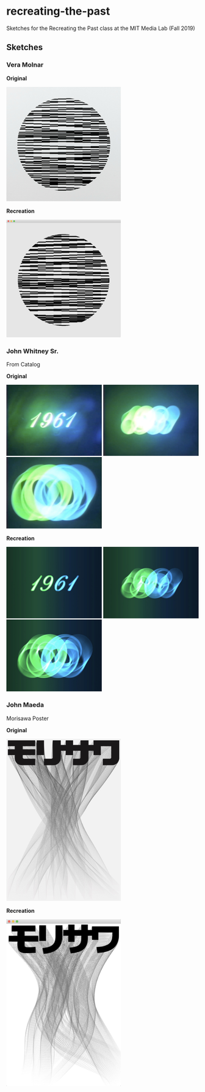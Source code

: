 # recreating-the-past
Sketches for the Recreating the Past class at the MIT Media Lab (Fall 2019)

## Sketches

### Vera Molnar

**Original**

<img src="images/rtp_1_molnar_original.jpg" width="300" /> 

**Recreation**

<img src="images/rtp_1_molnar_recreation.png" width="300" />

### John Whitney Sr.

From Catalog

**Original**

<img src="images/rtp_2_whitney_original1.jpg" width="250" /> <img src="images/rtp_2_whitney_original2.jpg" width="250" /> <img src="images/rtp_2_whitney_original3.jpg" width="250" />

**Recreation**

<img src="images/rtp_2_whitney_recreation1.jpg" width="250" /> <img src="images/rtp_2_whitney_recreation2.jpg" width="250" /> <img src="images/rtp_2_whitney_recreation3.jpg" width="250" />

### John Maeda

Morisawa Poster


**Original**

<img src="images/rtp_3_maeda_original.jpg" width="300" />

**Recreation**

<img src="images/rtp_3_maeda_recreation.jpg" width="300" />


